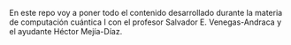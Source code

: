 En este repo voy a poner todo el contenido desarrollado durante la materia de computación cuántica I con el profesor Salvador E. Venegas-Andraca y el ayudante Héctor Mejía-Díaz.
